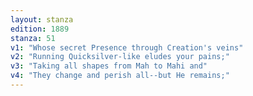 ```yaml
---
layout: stanza
edition: 1889
stanza: 51
v1: "Whose secret Presence through Creation's veins"
v2: "Running Quicksilver-like eludes your pains;"
v3: "Taking all shapes from Mah to Mahi and"
v4: "They change and perish all--but He remains;"
---
```

